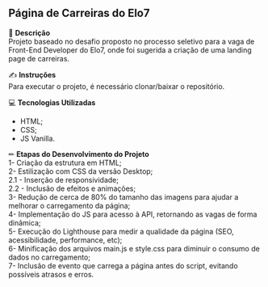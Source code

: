 <h2>Página de Carreiras do Elo7</h2>

📄 **Descrição**<br>
Projeto baseado no desafio proposto no processo seletivo para a vaga de Front-End Developer do Elo7, onde foi sugerida a criação de uma landing page de carreiras.

✍ **Instruções**<br>
Para executar o projeto, é necessário clonar/baixar o repositório.<br>

💻 **Tecnologias Utilizadas**
- HTML;
- CSS;
- JS Vanilla.

✏ **Etapas do Desenvolvimento do Projeto** <br>
1- Criação da estrutura em HTML;<br>
2- Estilização com CSS da versão Desktop;<br>
2.1 - Inserção de responsividade;<br>
2.2 - Inclusão de efeitos e animações;<br>
3- Redução de cerca de 80% do tamanho das imagens para ajudar a melhorar o carregamento da página;<br>
4- Implementação do JS para acesso à API, retornando as vagas de forma dinâmica;<br>
5- Execução do Lighthouse para medir a qualidade da página (SEO, acessibilidade, performance, etc);<br>
6- Minificação dos arquivos main.js e style.css para diminuir o consumo de dados no carregamento;<br>
7- Inclusão de evento que carrega a página antes do script, evitando possíveis atrasos e erros.





